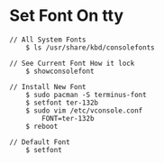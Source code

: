# Set Font On tty
    // All System Fonts
        $ ls /usr/share/kbd/consolefonts

    // See Current Font How it lock
        $ showconsolefont

    // Install New Font
        $ sudo pacman -S terminus-font
        $ setfont ter-132b
        $ sudo vim /etc/vconsole.conf
            FONT=ter-132b
        $ reboot

    // Default Font
        $ setfont
